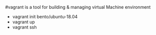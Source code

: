 #vagrant is a tool for building & managing virtual Machine environment
- vagrant init bento/ubuntu-18.04
- vagrant up
- vagrant ssh
